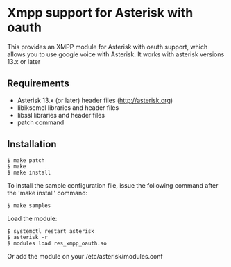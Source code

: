 Xmpp support for Asterisk with oauth
====================================

This provides an XMPP module for Asterisk with oauth support, which allows you to use
google voice with Asterisk.
It works with asterisk versions 13.x or later

Requirements
------------
- Asterisk 13.x (or later) header files (http://asterisk.org)
- libiksemel libraries and header files
- libssl libraries and header files
- patch command

Installation
------------

    $ make patch
    $ make
    $ make install

To install the sample configuration file, issue the following command after
the 'make install' command:

    $ make samples

Load the module:

    $ systemctl restart asterisk
    $ asterisk -r
    $ modules load res_xmpp_oauth.so

Or add the module on your /etc/asterisk/modules.conf

